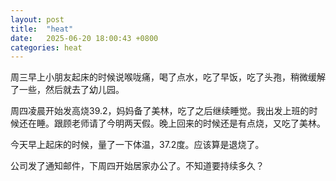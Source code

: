 ```yaml
---
layout: post
title:  "heat"
date:   2025-06-20 18:00:43 +0800
categories: heat
---
```

周三早上小朋友起床的时候说喉咙痛，喝了点水，吃了早饭，吃了头孢，稍微缓解了一些，然后就去了幼儿园。

周四凌晨开始发高烧39.2，妈妈备了美林，吃了之后继续睡觉。我出发上班的时候还在睡。跟顾老师请了今明两天假。晚上回来的时候还是有点烧，又吃了美林。

今天早上起床的时候，量了一下体温，37.2度。应该算是退烧了。

公司发了通知邮件，下周四开始居家办公了。不知道要持续多久？






















